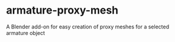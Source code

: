 # armature-proxy-mesh
A Blender add-on for easy creation of proxy meshes for a selected armature object
